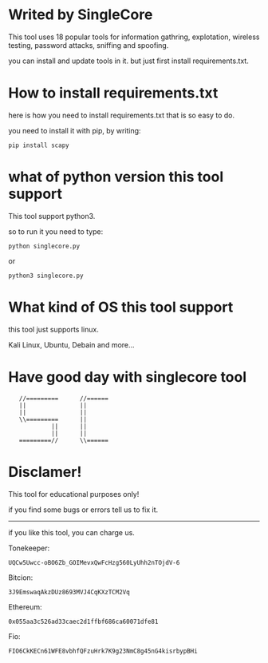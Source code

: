 # Writed by SingleCore

This tool uses 18 popular tools for information gathring, explotation, wireless testing, password attacks,
sniffing and spoofing.

you can install and update tools in it.
but just first install requirements.txt.

# How to install requirements.txt


here is how you need to install requirements.txt that is so easy to do.

you need to install it with pip, 
by writing: 
```
pip install scapy
```

# what of python version this tool support

This tool support python3.

so to run it you need to type:
```
python singlecore.py
```
or
```
python3 singlecore.py
```

# What kind of OS this tool support

this tool just supports linux.

Kali Linux, Ubuntu, Debain and more...

# Have good day with singlecore tool

       //=========      //======
       ||               ||
       ||               ||
       \\=========      ||
                ||      ||
                ||      ||
       =========//      \\======


# Disclamer!

This tool for educational purposes only!


if you find some bugs or errors tell us to fix it.

----------------------------------------------------------------------------------------------------

if you like this tool, you can charge us.

Tonekeeper:
```
UQCw5Uwcc-oBO6Zb_GOIMevxQwFcHzg560LyUhh2nTOjdV-6
```
Bitcion:
```
3J9EmswaqAkzDUz8693MVJ4CqKXzTCM2Vq
```
Ethereum:
```
0x055aa3c526ad33caec2d1ffbf686ca60071dfe81
```
Fio:
```
FIO6CkKECn61WFE8vbhfQFzuHrk7K9g23NmC8g45nG4kisrbypBHi
```
